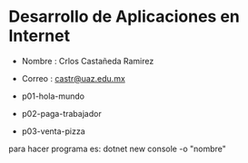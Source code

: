 # Desarrollo de Aplicaciones en Internet

- Nombre : Crlos Castañeda Ramirez
- Correo : castr@uaz.edu.mx

- p01-hola-mundo
- p02-paga-trabajador
- p03-venta-pizza

para hacer programa es: dotnet new console -o "nombre"